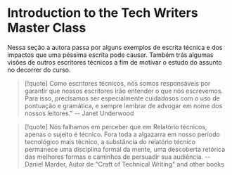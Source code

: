 # Introduction to the Tech Writers Master Class

Nessa seção a autora passa por alguns exemplos de escrita técnica e dos impactos que uma péssima escrita pode causar. Também trás algumas visões de outros escritores técnicos a fim de motivar o estudo do assunto no decorrer do curso.

> [!quote]
> Como escritores técnicos, nós somos responsáveis por garantir que nossos escritores irão entender o que nós escrevemos. Para isso, precisamos ser especialmente cuidadosos com o uso de pontuação e gramática, e sempre lembrar de advogar em nome dos nossos leitores."
> -- Janet Underwood

> [!quote] 
>  Nós falhamos em perceber que em Relatório técnicos, apenas o sujeito é técnico. Fora toda a algazarra em nosso período tecnológico mais técnico, a substância do relatório técnico permanece uma disciplina formal da mente, uma descoberta retórica das melhores formas e caminhos de persuadir sua audiência.
>  -- Daniel Marder, Autor de "Craft of Technical Writing" and other books